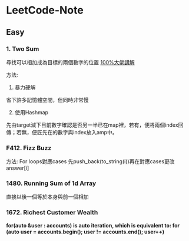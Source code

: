 # LeetCode-Note
## Easy
### 1. Two Sum
尋找可以相加成為目標的兩個數字的位置
[100%大佬講解](https://www.code-recipe.com/post/two-sum)

方法:
1. 暴力硬解
  
  省下許多記憶體空間，但同時非常慢
  
2. 使用Hashmap

 先由target減下目前數字確認是否另一半已在map裡，若有，便將兩個index回傳；若無，便匠先在的數字與index放入amp中。

### F412. Fizz Buzz

方法:
For loops對應cases
  先push_back(to_string(i))再在對應cases更改answer[i]

### 1480. Running Sum of 1d Array

直接以後一個等於本身與前一個相加

### 1672. Richest Customer Wealth

**for(auto &user : accounts) is auto iteration, which is equivalent to: for (auto user = accounts.begin(); user != accounts.end(); user++)**
